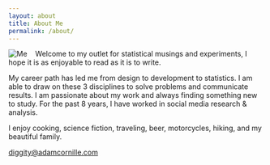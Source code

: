 ```yaml
---
layout: about
title: About Me
permalink: /about/
---
```

<img src="http://adamcornille.com/images/AdamCornille_Circle_sm.png" alt="Me" style="float: left;margin-right: 16px;">
Welcome to my outlet for statistical musings and experiments, I hope it is as enjoyable to read as it is to write.

My career path has led me from design to development to statistics. I am able to draw on these 3 disciplines to solve problems and communicate results. I am passionate about my work and always finding something new to study. For the past 8 years, I have worked in social media research & analysis.

I enjoy cooking, science fiction, traveling, beer, motorcycles, hiking, and my beautiful family.

[diggity@adamcornille.com](mailto:diggity+website@adamcornille.com)

